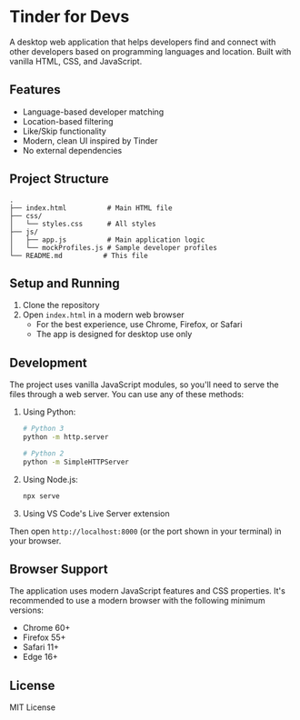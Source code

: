 # Tinder for Devs

A desktop web application that helps developers find and connect with other developers based on programming languages and location. Built with vanilla HTML, CSS, and JavaScript.

## Features

- Language-based developer matching
- Location-based filtering
- Like/Skip functionality
- Modern, clean UI inspired by Tinder
- No external dependencies

## Project Structure

```
.
├── index.html          # Main HTML file
├── css/
│   └── styles.css      # All styles
├── js/
│   ├── app.js          # Main application logic
│   └── mockProfiles.js # Sample developer profiles
└── README.md          # This file
```

## Setup and Running

1. Clone the repository
2. Open `index.html` in a modern web browser
   - For the best experience, use Chrome, Firefox, or Safari
   - The app is designed for desktop use only

## Development

The project uses vanilla JavaScript modules, so you'll need to serve the files through a web server. You can use any of these methods:

1. Using Python:

   ```bash
   # Python 3
   python -m http.server

   # Python 2
   python -m SimpleHTTPServer
   ```

2. Using Node.js:

   ```bash
   npx serve
   ```

3. Using VS Code's Live Server extension

Then open `http://localhost:8000` (or the port shown in your terminal) in your browser.

## Browser Support

The application uses modern JavaScript features and CSS properties. It's recommended to use a modern browser with the following minimum versions:

- Chrome 60+
- Firefox 55+
- Safari 11+
- Edge 16+

## License

MIT License
